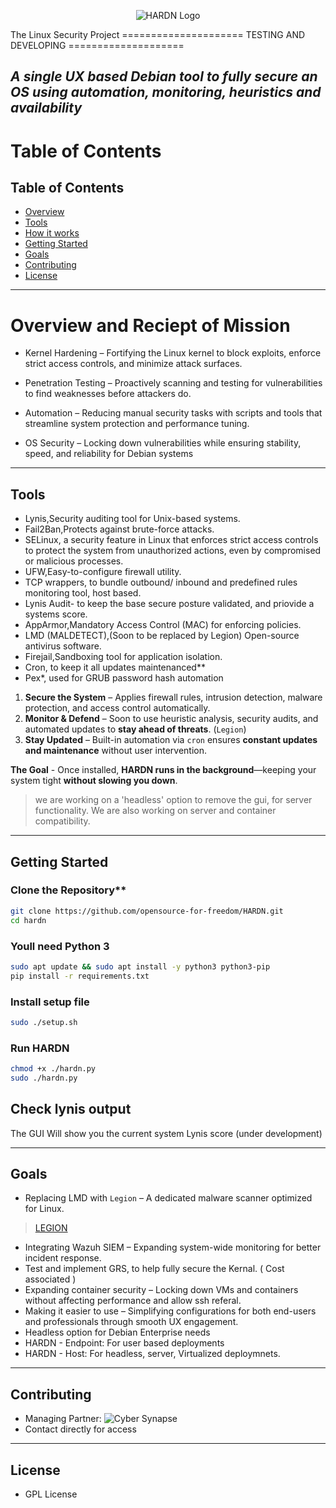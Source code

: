 <p align="center">
        <img src="https://github.com/OpenSource-For-Freedom/HARDN/blob/Primary/Docs/HARDN.png" alt="HARDN Logo" />
</p>
 The Linux Security Project        ===================== TESTING AND DEVELOPING ====================


***A single UX based **Debian** tool to fully secure an OS using  automation, monitoring, heuristics and availability***
---
# Table of Contents
## Table of Contents
- [Overview](##Overview)
- [Tools](##Tools)
- [How it works](##How_it_Works)
- [Getting Started](##Getting_Started)
- [Goals](##Goals)
- [Contributing](#contributing)
- [License](#license)
---
# **Overview and Reciept of Mission**  

- Kernel Hardening – Fortifying the Linux kernel to block exploits, enforce strict access controls, and minimize attack surfaces.

- Penetration Testing – Proactively scanning and testing for vulnerabilities to find weaknesses before attackers do.

- Automation – Reducing manual security tasks with scripts and tools that streamline system protection and performance tuning.

- OS Security – Locking down vulnerabilities while ensuring stability, speed, and reliability for Debian systems

---

## Tools

- Lynis,Security auditing tool for Unix-based systems.
- Fail2Ban,Protects against brute-force attacks.
- SELinux, a security feature in Linux that enforces strict access controls to protect the system from unauthorized actions, even by compromised or malicious processes.
- UFW,Easy-to-configure firewall utility.
- TCP wrappers, to bundle outbound/ inbound and predefined rules monitoring tool, host based. 
- Lynis Audit- to keep the base secure posture validated, and priovide a systems score.
- AppArmor,Mandatory Access Control (MAC) for enforcing policies.
- LMD (MALDETECT),(Soon to be replaced by Legion) Open-source antivirus software.
- Firejail,Sandboxing tool for application isolation.
- Cron, to keep it all updates maintenanced**
- Pex*, used for GRUB password hash automation 

1. **Secure the System** – Applies firewall rules, intrusion detection, malware protection, and access control automatically.  
2. **Monitor & Defend** – Soon to use heuristic analysis, security audits, and automated updates to **stay ahead of threats**.  (`Legion`)
3. **Stay Updated** – Built-in automation via `cron` ensures **constant updates and maintenance** without user intervention.  

**The Goal** - Once installed, **HARDN runs in the background**—keeping your system tight **without slowing you down**.

> we are working on a 'headless' option to remove the gui, for server functionality. 
> We are also working on server and container compatibility.
---

## **Getting Started**  

### Clone the Repository**  
```bash
git clone https://github.com/opensource-for-freedom/HARDN.git
cd hardn
```
### Youll need Python 3 

```bash
sudo apt update && sudo apt install -y python3 python3-pip
pip install -r requirements.txt
```
### Install setup file
```bash
sudo ./setup.sh
```
### Run HARDN
```bash
chmod +x ./hardn.py
sudo ./hardn.py

```
## Check lynis output
The GUI Will show you the current system Lynis score (under development)

---
## Goals
- Replacing LMD with `Legion` – A dedicated malware scanner optimized for Linux.
> [LEGION](https://github.com/opensource-for-freedom/LEGION.git)
- Integrating Wazuh SIEM – Expanding system-wide monitoring for better incident response.
- Test and implement GRS, to help fully secure the Kernal. ( Cost associated )
- Expanding container security – Locking down VMs and containers without affecting performance and allow ssh referal. 
- Making it easier to use – Simplifying configurations for both end-users and professionals through smooth UX engagement.
- Headless option for Debian Enterprise needs
- HARDN - Endpoint: For user based deployments
- HARDN - Host: For headless, server, Virtualized deploymnets. 
---
## Contributing
- Managing Partner: ![Cyber Synapse](https://cybersynapse.ro/)
- Contact directly for access 
---

## License

- GPL License




